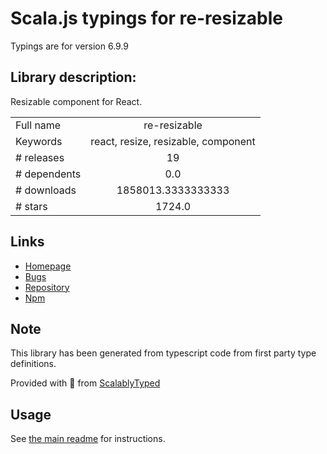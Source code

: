 
# Scala.js typings for re-resizable

Typings are for version 6.9.9

## Library description:
Resizable component for React.

|                    |                 |
| ------------------ | :-------------: |
| Full name          | re-resizable |
| Keywords           | react, resize, resizable, component |
| # releases         | 19 |
| # dependents       | 0.0 |
| # downloads        | 1858013.3333333333 |
| # stars            | 1724.0 |

## Links
- [Homepage](https://github.com/bokuweb/react-resizable-box)
- [Bugs](https://github.com/bokuweb/react-resizable-box/issues)
- [Repository](https://github.com/bokuweb/react-resizable-box)
- [Npm](https://www.npmjs.com/package/re-resizable)
    


## Note
This library has been generated from typescript code from first party type definitions.

Provided with :purple_heart: from [ScalablyTyped](https://github.com/oyvindberg/ScalablyTyped)

## Usage
See [the main readme](../../readme.md) for instructions.


